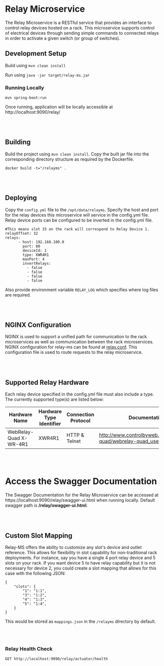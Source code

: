 # Relay Microservice

The Relay Microservice is a RESTful service that provides an interface to control relay devices hosted on a rack. This microservice supports control of electrical devices through sending simple commands to connected relays in order to activate a given switch (or group of switches). 

## Development Setup

Build using `mvn clean install`

Run using `java -jar target/relay-ms.jar`


### Running Locally

`mvn spring-boot:run`


Once running, application will be locally accessible at http://localhost:9090/relay/


<br><br>

## Building

Build the project using `mvn clean install`.
Copy the built jar file into the corresponding directory structure as required by the Dockerfile.

    docker build -t="/relayms" .


<br><br>


## Deploying

Copy the `config.yml` file to the `/opt/data/relayms`.
Specify the host and port for the relay devices this microservice will service in the config.yml file. Relay device ports can be configured to be inverted in the config.yml file. 

 
```
#This means slot 33 on the rack will correspond to Relay Device 1.
relayOffset: 32
relays:
      - host: 192.168.100.0
        port: 80
        deviceId: 1
        type: XWR4R1
        maxPort: 4
        invertRelays:
          - false
          - false
          - false
          - false
```

Also provide environment variable `RELAY_LOG` which specifies where log files are required.


<br><br>

## NGINX Configuration

NGINX is used to support a unified path for communication to the rack microservices as well as communication between the rack microservices. NGINX configuration for relay-ms can be found at [relay.conf](conf/relay.conf). This configuration file is used to route requests to the relay microservice.


<br><br>


## Supported Relay Hardware

Each relay device specified in the config.yml file must also include a type. The currently supported type(s) are listed below:

| Hardware Name          | Hardware Type Identifier | Connection Protocol | Documentation                                                            |
|------------------------| --- |---------------------|--------------------------------------------------------------------------|
 WebRelay-Quad X-WR-4R1 | XWR4R1 | HTTP & Telnet       | http://www.controlbyweb.com/webrelay-quad/webrelay-quad_users_manual.pdf |


<br><br>


# Access the Swagger Documentation

The Swagger Documentation for the Relay Microservice can be accessed at https://localhost:9090/relay/swagger-ui.html when running locally. Default swagger path is **/relay/swagger-ui.html**.


<br><br>


## Custom Slot Mapping

Relay-MS offers the ability to customize any slot's device and outlet reference.
This allows for flexibility in slot capability for non-traditional rack deployments.
For instance, say you have a single 4 port relay device and 5 slots on your rack.
If you want device 5 to have relay capability but it is not necessary for device 2,
you could create a slot mapping that allows for this case with the following JSON:

    {
        "slots": {
            "1": "1:1",
            "3": "1:2",
            "4": "1:3",
            "5": "1:4",
        }   
    }

This would be stored as `mappings.json` in the `/relayms` directory by default.


<br><br>


### Relay Health Check

    GET http://localhost:9090/relay/actuator/health 

